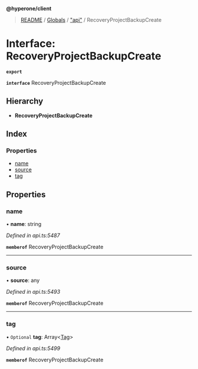 **@hyperone/client**

> [README](../README.md) / [Globals](../globals.md) / ["api"](../modules/_api_.md) / RecoveryProjectBackupCreate

# Interface: RecoveryProjectBackupCreate

**`export`** 

**`interface`** RecoveryProjectBackupCreate

## Hierarchy

* **RecoveryProjectBackupCreate**

## Index

### Properties

* [name](_api_.recoveryprojectbackupcreate.md#name)
* [source](_api_.recoveryprojectbackupcreate.md#source)
* [tag](_api_.recoveryprojectbackupcreate.md#tag)

## Properties

### name

•  **name**: string

*Defined in api.ts:5487*

**`memberof`** RecoveryProjectBackupCreate

___

### source

•  **source**: any

*Defined in api.ts:5493*

**`memberof`** RecoveryProjectBackupCreate

___

### tag

• `Optional` **tag**: Array\<[Tag](_api_.tag.md)>

*Defined in api.ts:5499*

**`memberof`** RecoveryProjectBackupCreate

